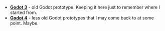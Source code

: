 * [**Godot 3**](./Gamedev/Godot-3) - old Godot prototype. Keeping it here just to remember where I started from.
* [**Godot 4**](./Gamedev/Godot-4) - less old Godot prototypes that I may come back to at some point. Maybe.